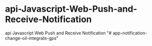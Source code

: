 # api-Javascript-Web-Push-and-Receive-Notification
api Javascript Web Push and Receive Notification
"# app-notification-change-oil-integrate-gps" 
